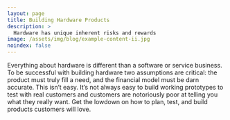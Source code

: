 ```yaml
---
layout: page
title: Building Hardware Products
description: >
  Hardware has unique inherent risks and rewards
image: /assets/img/blog/example-content-ii.jpg
noindex: false
---
```



Everything about hardware is different than a software or service business. To be successful with building hardware two assumptions are critical: the product must truly fill a need, and the financial model must be darn accurate. This isn’t easy. It’s not always easy to build working prototypes to test with real customers and customers are notoriously poor at telling you what they really want. Get the lowdown on how to plan, test, and build products customers will love.
